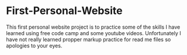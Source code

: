 # First-Personal-Website
This first personal website project is to practice some of the skills I have learned using free code camp and some youtube videos.
Unfortunately I have not really learned propper markup practice for read me files so apologies to your eyes.

